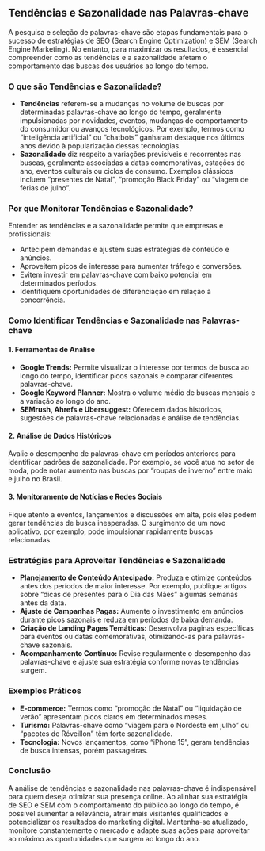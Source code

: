 
## Tendências e Sazonalidade nas Palavras-chave

A pesquisa e seleção de palavras-chave são etapas fundamentais para o sucesso de estratégias de SEO (Search Engine Optimization) e SEM (Search Engine Marketing). No entanto, para maximizar os resultados, é essencial compreender como as tendências e a sazonalidade afetam o comportamento das buscas dos usuários ao longo do tempo.

### O que são Tendências e Sazonalidade?

- **Tendências** referem-se a mudanças no volume de buscas por determinadas palavras-chave ao longo do tempo, geralmente impulsionadas por novidades, eventos, mudanças de comportamento do consumidor ou avanços tecnológicos. Por exemplo, termos como “inteligência artificial” ou “chatbots” ganharam destaque nos últimos anos devido à popularização dessas tecnologias.
- **Sazonalidade** diz respeito a variações previsíveis e recorrentes nas buscas, geralmente associadas a datas comemorativas, estações do ano, eventos culturais ou ciclos de consumo. Exemplos clássicos incluem “presentes de Natal”, “promoção Black Friday” ou “viagem de férias de julho”.

### Por que Monitorar Tendências e Sazonalidade?

Entender as tendências e a sazonalidade permite que empresas e profissionais:

- Antecipem demandas e ajustem suas estratégias de conteúdo e anúncios.
- Aproveitem picos de interesse para aumentar tráfego e conversões.
- Evitem investir em palavras-chave com baixo potencial em determinados períodos.
- Identifiquem oportunidades de diferenciação em relação à concorrência.

### Como Identificar Tendências e Sazonalidade nas Palavras-chave

#### 1. Ferramentas de Análise

- **Google Trends:** Permite visualizar o interesse por termos de busca ao longo do tempo, identificar picos sazonais e comparar diferentes palavras-chave.
- **Google Keyword Planner:** Mostra o volume médio de buscas mensais e a variação ao longo do ano.
- **SEMrush, Ahrefs e Ubersuggest:** Oferecem dados históricos, sugestões de palavras-chave relacionadas e análise de tendências.

#### 2. Análise de Dados Históricos

Avalie o desempenho de palavras-chave em períodos anteriores para identificar padrões de sazonalidade. Por exemplo, se você atua no setor de moda, pode notar aumento nas buscas por “roupas de inverno” entre maio e julho no Brasil.

#### 3. Monitoramento de Notícias e Redes Sociais

Fique atento a eventos, lançamentos e discussões em alta, pois eles podem gerar tendências de busca inesperadas. O surgimento de um novo aplicativo, por exemplo, pode impulsionar rapidamente buscas relacionadas.

### Estratégias para Aproveitar Tendências e Sazonalidade

- **Planejamento de Conteúdo Antecipado:** Produza e otimize conteúdos antes dos períodos de maior interesse. Por exemplo, publique artigos sobre “dicas de presentes para o Dia das Mães” algumas semanas antes da data.
- **Ajuste de Campanhas Pagas:** Aumente o investimento em anúncios durante picos sazonais e reduza em períodos de baixa demanda.
- **Criação de Landing Pages Temáticas:** Desenvolva páginas específicas para eventos ou datas comemorativas, otimizando-as para palavras-chave sazonais.
- **Acompanhamento Contínuo:** Revise regularmente o desempenho das palavras-chave e ajuste sua estratégia conforme novas tendências surgem.

### Exemplos Práticos

- **E-commerce:** Termos como “promoção de Natal” ou “liquidação de verão” apresentam picos claros em determinados meses.
- **Turismo:** Palavras-chave como “viagem para o Nordeste em julho” ou “pacotes de Réveillon” têm forte sazonalidade.
- **Tecnologia:** Novos lançamentos, como “iPhone 15”, geram tendências de busca intensas, porém passageiras.

### Conclusão

A análise de tendências e sazonalidade nas palavras-chave é indispensável para quem deseja otimizar sua presença online. Ao alinhar sua estratégia de SEO e SEM com o comportamento do público ao longo do tempo, é possível aumentar a relevância, atrair mais visitantes qualificados e potencializar os resultados do marketing digital. Mantenha-se atualizado, monitore constantemente o mercado e adapte suas ações para aproveitar ao máximo as oportunidades que surgem ao longo do ano.
```
